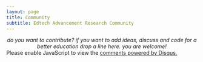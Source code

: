 ```yaml
---
layout: page
title: Community
subtitle: Edtech Advancement Research Community
---
```


<center><i>do you want to contribute? if you want to add ideas, discuss and code for a better education drop a line here. you are welcome!</i></center>

<div class="disqus-comments">
<div class="comments">
	<div id="disqus_thread"></div>
	<script type="text/javascript">
	    var disqus_shortname = 'earc';
	    /* ensure that pages with query string get the same discussion */
            var url_parts = window.location.href.split("?");
            var disqus_url = url_parts[0];
	    (function() {
	        var dsq = document.createElement('script'); dsq.type = 'text/javascript'; dsq.async = true;
	        dsq.src = '//' + disqus_shortname + '.disqus.com/embed.js';
	        (document.getElementsByTagName('head')[0] || document.getElementsByTagName('body')[0]).appendChild(dsq);
	    })();
	</script>
	<noscript>Please enable JavaScript to view the <a href="http://disqus.com/?ref_noscript">comments powered by Disqus.</a></noscript>
</div>
</div>
